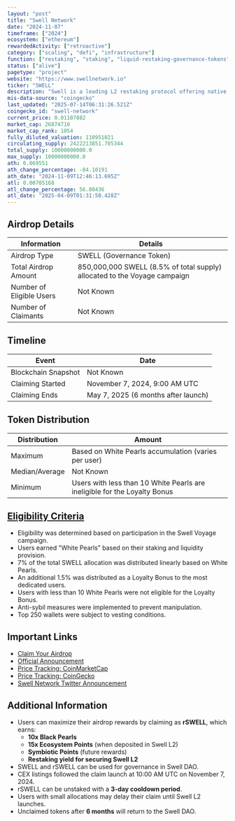 ```yaml
---
layout: "post"
title: "Swell Network"
date: "2024-11-07"
timeframe: ["2024"]
ecosystem: ["ethereum"]
rewardedActivity: ["retroactive"]
category: ["scaling", "defi", "infrastructure"]
function: ["restaking", "staking", "liquid-restaking-governance-tokens"]
status: ["alive"]
pagetype: "project"
website: "https://www.swellnetwork.io"
ticker: "SWELL"
description: "Swell is a leading L2 restaking protocol offering native liquid staking and restaking for Ethereum and Bitcoin. It enables governance and infrastructure security via restaking protocols like EigenLayer and Symbiotic."
mis-data-source: "coingecko"
last_updated: "2025-07-14T06:31:26.521Z"
coingecko_id: "swell-network"
current_price: 0.01107882
market_cap: 26874710
market_cap_rank: 1054
fully_diluted_valuation: 110951021
circulating_supply: 2422213851.705344
total_supply: 10000000000.0
max_supply: 10000000000.0
ath: 0.069551
ath_change_percentage: -84.10191
ath_date: "2024-11-09T12:46:13.695Z"
atl: 0.00705168
atl_change_percentage: 56.80436
atl_date: "2025-04-09T01:31:50.428Z"
---
```


## Airdrop Details

| Information              | Details                                                                   |
| ------------------------ | ------------------------------------------------------------------------- |
| Airdrop Type             | SWELL (Governance Token)                                                  |
| Total Airdrop Amount     | 850,000,000 SWELL (8.5% of total supply) allocated to the Voyage campaign |
| Number of Eligible Users | Not Known                                                                 |
| Number of Claimants      | Not Known                                                                 |

## Timeline

| Event               | Date                                |
| ------------------- | ----------------------------------- |
| Blockchain Snapshot | Not Known                           |
| Claiming Started    | November 7, 2024, 9:00 AM UTC       |
| Claiming Ends       | May 7, 2025 (6 months after launch) |

## Token Distribution

| Distribution   | Amount                                                                    |
| -------------- | ------------------------------------------------------------------------- |
| Maximum        | Based on White Pearls accumulation (varies per user)                      |
| Median/Average | Not Known                                                                 |
| Minimum        | Users with less than 10 White Pearls are ineligible for the Loyalty Bonus |

## [Eligibility Criteria](https://www.swellnetwork.io/post/swell-token)

- Eligibility was determined based on participation in the Swell Voyage campaign.
- Users earned "White Pearls" based on their staking and liquidity provision.
- 7% of the total SWELL allocation was distributed linearly based on White Pearls.
- An additional 1.5% was distributed as a Loyalty Bonus to the most dedicated users.
- Users with less than 10 White Pearls were not eligible for the Loyalty Bonus.
- Anti-sybil measures were implemented to prevent manipulation.
- Top 250 wallets were subject to vesting conditions.

## Important Links

- [Claim Your Airdrop](https://app.swellnetwork.io/dao/voyage)
- [Official Announcement](https://www.swellnetwork.io/post/swell-token)
- [Price Tracking: CoinMarketCap](https://coinmarketcap.com/currencies/swell-network)
- [Price Tracking: CoinGecko](https://www.coingecko.com/en/coins/swell-network)
- [Swell Network Twitter Announcement](https://x.com/swellnetworkio/status/1854449625606001044)

## Additional Information

- Users can maximize their airdrop rewards by claiming as **rSWELL**, which earns:
  - **10x Black Pearls**
  - **15x Ecosystem Points** (when deposited in Swell L2)
  - **Symbiotic Points** (future rewards)
  - **Restaking yield for securing Swell L2**
- SWELL and rSWELL can be used for governance in Swell DAO.
- CEX listings followed the claim launch at 10:00 AM UTC on November 7, 2024.
- rSWELL can be unstaked with a **3-day cooldown period**.
- Users with small allocations may delay their claim until Swell L2 launches.
- Unclaimed tokens after **6 months** will return to the Swell DAO.